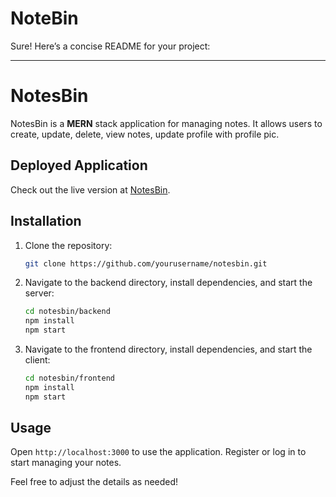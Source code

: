 # NoteBin

Sure! Here’s a concise README for your project:

---

# NotesBin

NotesBin is a **MERN** stack application for managing notes. It allows users to create, update, delete, view notes, update profile with profile pic.

## Deployed Application

Check out the live version at [NotesBin](https://notes-bin-c7bh.vercel.app).

## Installation

1. Clone the repository:
    ```bash
    git clone https://github.com/yourusername/notesbin.git
    ```
2. Navigate to the backend directory, install dependencies, and start the server:
    ```bash
    cd notesbin/backend
    npm install
    npm start
    ```
3. Navigate to the frontend directory, install dependencies, and start the client:
    ```bash
    cd notesbin/frontend
    npm install
    npm start
    ```

## Usage

Open `http://localhost:3000` to use the application. Register or log in to start managing your notes.


Feel free to adjust the details as needed!
